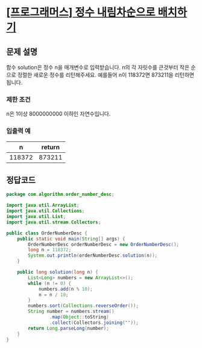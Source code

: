 # [\[프로그래머스\] 정수 내림차순으로 배치하기](https://programmers.co.kr/learn/courses/30/lessons/12933)

## 문제 설명
함수 solution은 정수 n을 매개변수로 입력받습니다. n의 각 자릿수를 큰것부터 작은 순으로 정렬한 새로운 정수를 리턴해주세요. 예를들어 n이 118372면 873211을 리턴하면 됩니다.

### 제한 조건
n은 1이상 8000000000 이하인 자연수입니다.

### 입출력 예
n| return
:---: | :---:
118372 | 873211

## 정답코드

```java
package com.algorithm.order_number_desc;

import java.util.ArrayList;
import java.util.Collections;
import java.util.List;
import java.util.stream.Collectors;

public class OrderNumberDesc {
    public static void main(String[] args) {
        OrderNumberDesc orderNumberDesc = new OrderNumberDesc();
        long n = 118372;
        System.out.println(orderNumberDesc.solution(n));
    }

    public long solution(long n) {
        List<Long> numbers = new ArrayList<>();
        while (n != 0) {
            numbers.add(n % 10);
            n = n / 10;
        }
        numbers.sort(Collections.reverseOrder());
        String number = numbers.stream()
                .map(Object::toString)
                .collect(Collectors.joining(""));
        return Long.parseLong(number);
    }
}
```
